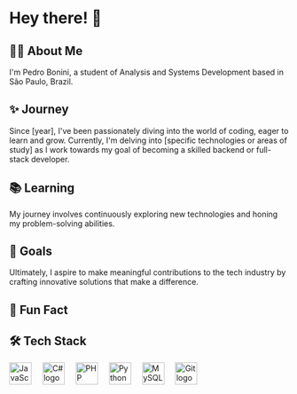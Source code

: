 <h1 align="left">Hey there! 👋</h1>

## 👨‍💻 About Me

<p align="left">I'm Pedro Bonini, a student of Analysis and Systems Development based in São Paulo, Brazil.</p>

## ✨ Journey

<p align="left">Since [year], I've been passionately diving into the world of coding, eager to learn and grow. Currently, I'm delving into [specific technologies or areas of study] as I work towards my goal of becoming a skilled backend or full-stack developer.</p>

## 📚 Learning

<p align="left">My journey involves continuously exploring new technologies and honing my problem-solving abilities.</p>

## 🎯 Goals

<p align="left">Ultimately, I aspire to make meaningful contributions to the tech industry by crafting innovative solutions that make a difference.</p>

## 🎲 Fun Fact

<p align="left"></p>

## 🛠️ Tech Stack

<div align="left">
  <img src="https://cdn.jsdelivr.net/gh/devicons/devicon/icons/javascript/javascript-original.svg" height="40" alt="JavaScript logo"  />
  <img width="12" />
  <img src="https://cdn.jsdelivr.net/gh/devicons/devicon@latest/icons/csharp/csharp-original.svg" height="40" alt="C# logo"/>
  <img width="12" />
  <img src="https://cdn.jsdelivr.net/gh/devicons/devicon@latest/icons/php/php-original.svg" height="40" alt="PHP logo"/>
  <img width="12" />
  <img src="https://cdn.jsdelivr.net/gh/devicons/devicon@latest/icons/python/python-original.svg" height="40" alt="Python logo"  />
  <img width="12" />
  <img src="https://cdn.jsdelivr.net/gh/devicons/devicon@latest/icons/mysql/mysql-original-wordmark.svg" height="40" alt="MySQL logo"  />
  <img width="12" />
  <img src="https://cdn.jsdelivr.net/gh/devicons/devicon@latest/icons/git/git-original.svg" height="40" alt="Git logo"  />
</div>
